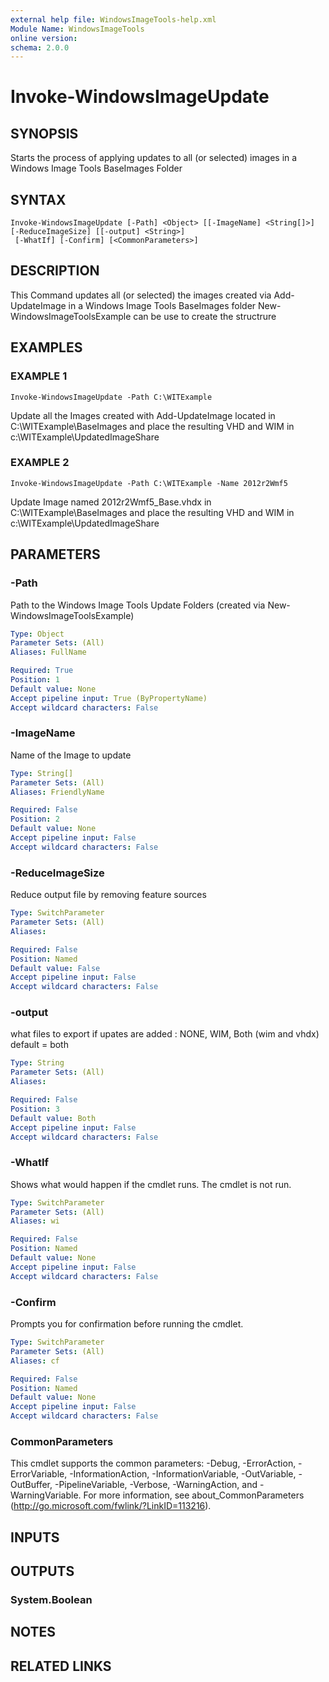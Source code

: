 ```yaml
---
external help file: WindowsImageTools-help.xml
Module Name: WindowsImageTools
online version:
schema: 2.0.0
---
```


# Invoke-WindowsImageUpdate

## SYNOPSIS
Starts the process of applying updates to all (or selected) images in a Windows Image Tools BaseImages Folder

## SYNTAX

```
Invoke-WindowsImageUpdate [-Path] <Object> [[-ImageName] <String[]>] [-ReduceImageSize] [[-output] <String>]
 [-WhatIf] [-Confirm] [<CommonParameters>]
```

## DESCRIPTION
This Command updates all (or selected) the images created via Add-UpdateImage in a Windows Image Tools BaseImages folder 
New-WindowsImageToolsExample can be use to create the structrure

## EXAMPLES

### EXAMPLE 1
```
Invoke-WindowsImageUpdate -Path C:\WITExample
```

Update all the Images created with Add-UpdateImage located in C:\WITExample\BaseImages and place the resulting VHD and WIM in c:\WITExample\UpdatedImageShare

### EXAMPLE 2
```
Invoke-WindowsImageUpdate -Path C:\WITExample -Name 2012r2Wmf5
```

Update Image named 2012r2Wmf5_Base.vhdx  in C:\WITExample\BaseImages and place the resulting VHD and WIM in c:\WITExample\UpdatedImageShare

## PARAMETERS

### -Path
Path to the Windows Image Tools Update Folders (created via New-WindowsImageToolsExample)

```yaml
Type: Object
Parameter Sets: (All)
Aliases: FullName

Required: True
Position: 1
Default value: None
Accept pipeline input: True (ByPropertyName)
Accept wildcard characters: False
```

### -ImageName
Name of the Image to update

```yaml
Type: String[]
Parameter Sets: (All)
Aliases: FriendlyName

Required: False
Position: 2
Default value: None
Accept pipeline input: False
Accept wildcard characters: False
```

### -ReduceImageSize
Reduce output file by removing feature sources

```yaml
Type: SwitchParameter
Parameter Sets: (All)
Aliases:

Required: False
Position: Named
Default value: False
Accept pipeline input: False
Accept wildcard characters: False
```

### -output
what files to export if upates are added : NONE, WIM, Both (wim and vhdx) default = both

```yaml
Type: String
Parameter Sets: (All)
Aliases:

Required: False
Position: 3
Default value: Both
Accept pipeline input: False
Accept wildcard characters: False
```

### -WhatIf
Shows what would happen if the cmdlet runs.
The cmdlet is not run.

```yaml
Type: SwitchParameter
Parameter Sets: (All)
Aliases: wi

Required: False
Position: Named
Default value: None
Accept pipeline input: False
Accept wildcard characters: False
```

### -Confirm
Prompts you for confirmation before running the cmdlet.

```yaml
Type: SwitchParameter
Parameter Sets: (All)
Aliases: cf

Required: False
Position: Named
Default value: None
Accept pipeline input: False
Accept wildcard characters: False
```

### CommonParameters
This cmdlet supports the common parameters: -Debug, -ErrorAction, -ErrorVariable, -InformationAction, -InformationVariable, -OutVariable, -OutBuffer, -PipelineVariable, -Verbose, -WarningAction, and -WarningVariable. For more information, see about_CommonParameters (http://go.microsoft.com/fwlink/?LinkID=113216).

## INPUTS

## OUTPUTS

### System.Boolean
## NOTES

## RELATED LINKS
